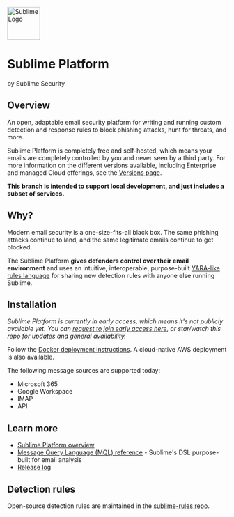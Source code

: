  <a href="https://sublimesecurity.com"><img src="https://user-images.githubusercontent.com/11003450/115128085-5805da00-9fa9-11eb-8c7a-dc8b708053ee.png" width="75px" alt="Sublime Logo" /></a>

Sublime Platform
==========
by Sublime Security

Overview
---------
An open, adaptable email security platform for writing and running custom detection and response rules to block phishing attacks, hunt for threats, and more.

Sublime Platform is completely free and self-hosted, which means your emails are completely controlled by you and never seen by a third party. For more information on the different versions available, including Enterprise and managed Cloud offerings, see the [Versions page](https://sublimesecurity.com/versions).

**This branch is intended to support local development, and just includes a subset of services.**

Why?
----------
Modern email security is a one-size-fits-all black box. The same phishing attacks continue to land, and the same legitimate emails continue to get blocked.

The Sublime Platform **gives defenders control over their email environment** and uses an intuitive, interoperable, purpose-built [YARA-like rules language](https://docs.sublimesecurity.com/docs/message-query-language) for sharing new detection rules with anyone else running Sublime.

Installation
----------
*Sublime Platform is currently in early access, which means it's not publicly available yet. You can [request to join early access here](https://sublimesecurity.com/platform), or star/watch this repo for updates and general availability.*

Follow the [Docker deployment instructions](https://docs.sublimesecurity.com/docs/installation). A cloud-native AWS deployment is also available.

The following message sources are supported today:
- Microsoft 365
- Google Workspace
- IMAP
- API

Learn more
----------
- [Sublime Platform overview](https://docs.sublimesecurity.com)
- [Message Query Language (MQL) reference](https://docs.sublimesecurity.com/docs/message-query-language) - Sublime's DSL purpose-built for email analysis
- [Release log](https://new.sublimesecurity.com)


Detection rules
----------
Open-source detection rules are maintained in the [sublime-rules repo](https://github.com/sublime-security/sublime-rules).
